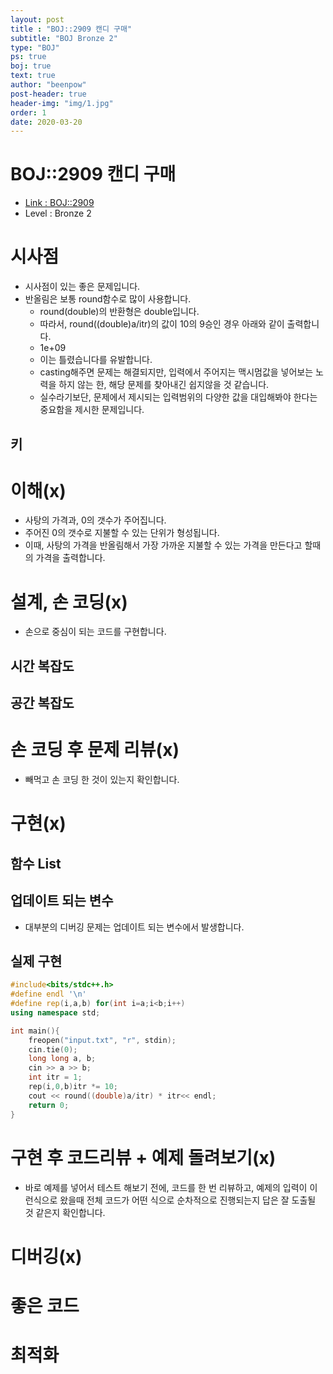 ```yaml
---
layout: post
title : "BOJ::2909 캔디 구매"
subtitle: "BOJ Bronze 2"
type: "BOJ"
ps: true
boj: true
text: true
author: "beenpow"
post-header: true
header-img: "img/1.jpg"
order: 1
date: 2020-03-20
---
```



# BOJ::2909 캔디 구매
- [Link : BOJ::2909](https://www.acmicpc.net/problem/2909)
- Level : Bronze 2

# 시사점
- 시사점이 있는 좋은 문제입니다.
- 반올림은 보통 round함수로 많이 사용합니다.
  - round(double)의 반환형은 double입니다.
  - 따라서, round((double)a/itr)의 값이 10의 9승인 경우 아래와 같이 출력합니다.
  - 1e+09 
  - 이는 틀렸습니다를 유발합니다.
  - casting해주면 문제는 해결되지만, 입력에서 주어지는 맥시멈값을 넣어보는 노력을 하지 않는 한, 해당
    문제를 찾아내긴 쉽지않을 것 같습니다.
  - 실수라기보단, 문제에서 제시되는 입력범위의 다양한 값을 대입해봐야 한다는 중요함을 제시한
    문제입니다.

## 키

# 이해(x)
- 사탕의 가격과, 0의 갯수가 주어집니다.
- 주어진 0의 갯수로 지불할 수 있는 단위가 형성됩니다.
- 이때, 사탕의 가격을 반올림해서 가장 가까운 지불할 수 있는 가격을 만든다고 할때의 가격을
  출력합니다.

# 설계, 손 코딩(x)
- 손으로 중심이 되는 코드를 구현합니다.

## 시간 복잡도

## 공간 복잡도

# 손 코딩 후 문제 리뷰(x)
- 빼먹고 손 코딩 한 것이 있는지 확인합니다.

# 구현(x)

## 함수 List 

## 업데이트 되는 변수
- 대부분의 디버깅 문제는 업데이트 되는 변수에서 발생합니다.

## 실제 구현 

```cpp
#include<bits/stdc++.h>
#define endl '\n'
#define rep(i,a,b) for(int i=a;i<b;i++)
using namespace std;

int main(){
    freopen("input.txt", "r", stdin);
    cin.tie(0);
    long long a, b;
    cin >> a >> b;
    int itr = 1;
    rep(i,0,b)itr *= 10;
    cout << round((double)a/itr) * itr<< endl;
    return 0;
}
```

# 구현 후 코드리뷰 + 예제 돌려보기(x)
- 바로 예제를 넣어서 테스트 해보기 전에, 코드를 한 번 리뷰하고, 예제의 입력이 이런식으로 왔을때
  전체 코드가 어떤 식으로 순차적으로 진행되는지 답은 잘 도출될 것 같은지 확인합니다.

# 디버깅(x)

# 좋은 코드

# 최적화
